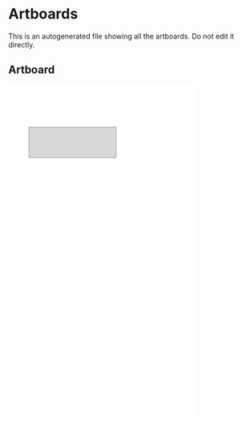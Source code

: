 # Artboards

This is an autogenerated file showing all the artboards. Do not edit it directly.
## Artboard

![Artboard](./.exportedArtboards%2FUntitled%2FArtboard.png)
